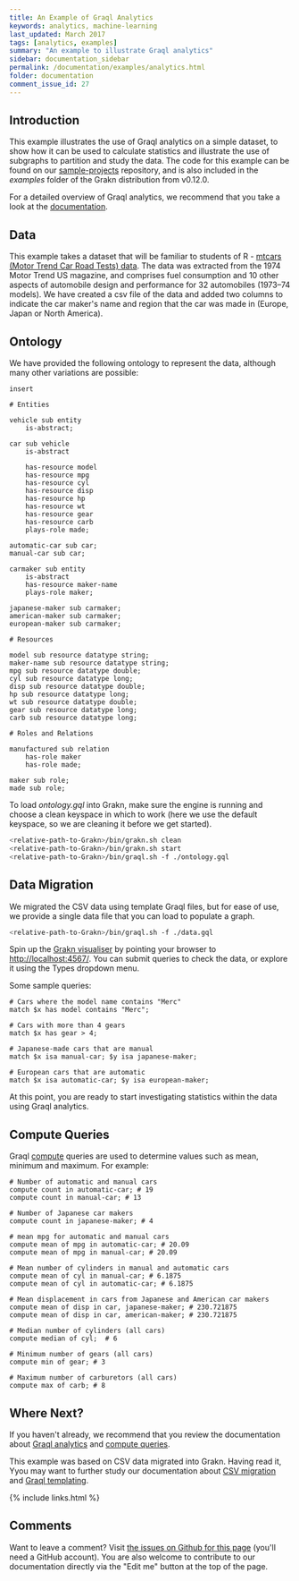 ```yaml
---
title: An Example of Graql Analytics
keywords: analytics, machine-learning
last_updated: March 2017
tags: [analytics, examples]
summary: "An example to illustrate Graql analytics"
sidebar: documentation_sidebar
permalink: /documentation/examples/analytics.html
folder: documentation
comment_issue_id: 27
---
```



## Introduction

This example illustrates the use of Graql analytics on a simple dataset, to show how it can be used to calculate statistics and illustrate the use of subgraphs to partition and study the data. The code for this example can be found on our [sample-projects](https://github.com/graknlabs/sample-projects/tree/master/example-analytics-mtcars) repository, and is also included in the *examples* folder of the Grakn distribution from v0.12.0.

For a detailed overview of Graql analytics, we recommend that you take a look at the [documentation](https://grakn.ai/pages/documentation/graql-analytics/analytics-overview.html).  

## Data

This example takes a dataset that will be familiar to students of R - [mtcars (Motor Trend Car Road Tests) data](https://stat.ethz.ch/R-manual/R-devel/library/datasets/html/mtcars.html).  The data was extracted from the 1974 Motor Trend US magazine, and comprises fuel consumption and 10 other aspects of automobile design and performance for 32 automobiles (1973–74 models). We have created a csv file of the data and added two columns to indicate the car maker's name and region that the car was made in (Europe, Japan or North America).

## Ontology

We have provided the following ontology to represent the data, although many other variations are possible:

```graql
insert

# Entities

vehicle sub entity
	is-abstract;

car sub vehicle
	is-abstract

	has-resource model
	has-resource mpg
	has-resource cyl
	has-resource disp
	has-resource hp
	has-resource wt
	has-resource gear
	has-resource carb
	plays-role made;

automatic-car sub car;
manual-car sub car;

carmaker sub entity
	is-abstract
	has-resource maker-name
	plays-role maker;

japanese-maker sub carmaker;
american-maker sub carmaker;
european-maker sub carmaker;

# Resources

model sub resource datatype string;
maker-name sub resource datatype string;
mpg sub resource datatype double;
cyl sub resource datatype long;
disp sub resource datatype double;
hp sub resource datatype long;
wt sub resource datatype double;
gear sub resource datatype long;
carb sub resource datatype long;

# Roles and Relations

manufactured sub relation
	has-role maker
	has-role made;

maker sub role;
made sub role;
``` 

To load *ontology.gql* into Grakn, make sure the engine is running and choose a clean keyspace in which to work (here we use the default keyspace, so we are cleaning it before we get started). 

```bash
<relative-path-to-Grakn>/bin/grakn.sh clean
<relative-path-to-Grakn>/bin/grakn.sh start
<relative-path-to-Grakn>/bin/graql.sh -f ./ontology.gql
```		

## Data Migration

We migrated the CSV data using template Graql files, but for ease of use, we provide a single data file that you can load to populate a graph.

```bash
<relative-path-to-Grakn>/bin/graql.sh -f ./data.gql
```		

Spin up the [Grakn visualiser](../grakn-dashboard/visualiser.html) by pointing your browser to [http://localhost:4567/](http://localhost:4567/). You can submit queries to check the data, or explore it using the Types dropdown menu.

Some sample queries:

```graql
# Cars where the model name contains "Merc"
match $x has model contains "Merc";

# Cars with more than 4 gears
match $x has gear > 4;

# Japanese-made cars that are manual
match $x isa manual-car; $y isa japanese-maker;

# European cars that are automatic
match $x isa automatic-car; $y isa european-maker;

```

At this point, you are ready to start investigating statistics within the data using Graql analytics.

## Compute Queries

Graql [compute](../graql/compute-queries.html) queries are used to determine values such as mean, minimum and maximum. For example:

```graql
# Number of automatic and manual cars
compute count in automatic-car; # 19
compute count in manual-car; # 13

# Number of Japanese car makers
compute count in japanese-maker; # 4

# mean mpg for automatic and manual cars
compute mean of mpg in automatic-car; # 20.09
compute mean of mpg in manual-car; # 20.09

# Mean number of cylinders in manual and automatic cars
compute mean of cyl in manual-car; # 6.1875
compute mean of cyl in automatic-car; # 6.1875

# Mean displacement in cars from Japanese and American car makers
compute mean of disp in car, japanese-maker; # 230.721875
compute mean of disp in car, american-maker; # 230.721875

# Median number of cylinders (all cars)
compute median of cyl;  # 6

# Minimum number of gears (all cars)
compute min of gear; # 3

# Maximum number of carburetors (all cars)
compute max of carb; # 8
```

## Where Next?

If you haven't already, we recommend that you review the documentation about [Graql analytics](https://grakn.ai/pages/documentation/graql-analytics/analytics-overview.html) and [compute queries](../graql/compute-queries.html).  

This example was based on CSV data migrated into Grakn. Having read it, Yyou may want to further study our documentation about [CSV migration](../migration/CSV-migration.html) and [Graql templating](https://grakn.ai/pages/documentation/graql/graql-templating.html).  

{% include links.html %}

## Comments
Want to leave a comment? Visit <a href="https://github.com/graknlabs/docs/issues/27" target="_blank">the issues on Github for this page</a> (you'll need a GitHub account). You are also welcome to contribute to our documentation directly via the "Edit me" button at the top of the page.
